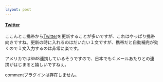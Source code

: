 ```yaml
---
layout: post
---
```

<h4><a href="http://www.twitter.com">Twitter</a></h4>
<p>ここんとこ携帯から<a href="http://www.twitter.com">Twitter</a>を更新することが多いですが、これはやっぱり携帯向きですね。更新の時に入れるのはだいたい１文ですが、携帯だと自動補完が効くので１文入力するのは非常に楽です。</p>
<p>アメリカではSMS連携しているそうですので、日本でもＣメールあたりとの連携がはじまると嬉しいですねぇ。</p>
<p><span class="error">commentプラグインは存在しません。</span> </p>
